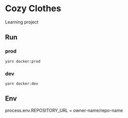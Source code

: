 # Cozy Clothes

Learning project


## Run
### prod
```
yarn docker:prod
```
### dev
```
yarn docker:dev
```


## Env

process.env.REPOSITORY_URL = owner-name/repo-name